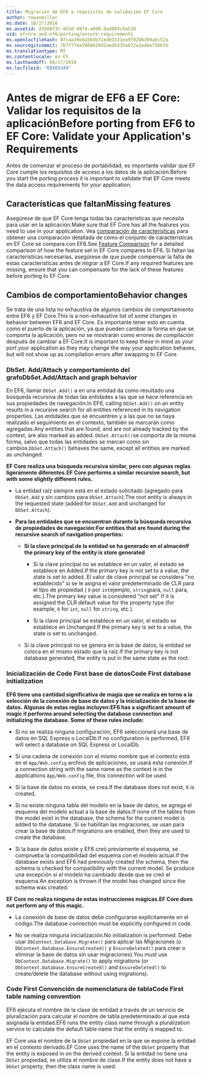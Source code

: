 ```yaml
---
title: Migración de EF6 a requisitos de validación EF Core
author: rowanmiller
ms.date: 10/27/2016
ms.assetid: d3b66f3c-9d10-4974-a090-8ad093c9a53d
uid: efcore-and-ef6/porting/ensure-requirements
ms.openlocfilehash: 07caa39e8a56db71e493331ea9f0286309abc52a
ms.sourcegitcommit: 7b7f774a5966b20d2aed5435a672a1edbe73b6fb
ms.translationtype: MT
ms.contentlocale: es-ES
ms.lasthandoff: 08/17/2019
ms.locfileid: "69565349"
---
```

# <a name="before-porting-from-ef6-to-ef-core-validate-your-applications-requirements"></a><span data-ttu-id="4a6da-102">Antes de migrar de EF6 a EF Core: Validar los requisitos de la aplicación</span><span class="sxs-lookup"><span data-stu-id="4a6da-102">Before porting from EF6 to EF Core: Validate your Application's Requirements</span></span>

<span data-ttu-id="4a6da-103">Antes de comenzar el proceso de portabilidad, es importante validar que EF Core cumple los requisitos de acceso a los datos de la aplicación.</span><span class="sxs-lookup"><span data-stu-id="4a6da-103">Before you start the porting process it is important to validate that EF Core meets the data access requirements for your application.</span></span>

## <a name="missing-features"></a><span data-ttu-id="4a6da-104">Características que faltan</span><span class="sxs-lookup"><span data-stu-id="4a6da-104">Missing features</span></span>

<span data-ttu-id="4a6da-105">Asegúrese de que EF Core tenga todas las características que necesita para usar en la aplicación.</span><span class="sxs-lookup"><span data-stu-id="4a6da-105">Make sure that EF Core has all the features you need to use in your application.</span></span> <span data-ttu-id="4a6da-106">Vea [comparación de características](../features.md) para obtener una comparación detallada de cómo el conjunto de características en EF Core se compara con EF6.</span><span class="sxs-lookup"><span data-stu-id="4a6da-106">See [Feature Comparison](../features.md) for a detailed comparison of how the feature set in EF Core compares to EF6.</span></span> <span data-ttu-id="4a6da-107">Si faltan las características necesarias, asegúrese de que puede compensar la falta de estas características antes de migrar a EF Core.</span><span class="sxs-lookup"><span data-stu-id="4a6da-107">If any required features are missing, ensure that you can compensate for the lack of these features before porting to EF Core.</span></span>

## <a name="behavior-changes"></a><span data-ttu-id="4a6da-108">Cambios de comportamiento</span><span class="sxs-lookup"><span data-stu-id="4a6da-108">Behavior changes</span></span>

<span data-ttu-id="4a6da-109">Se trata de una lista no exhaustiva de algunos cambios de comportamiento entre EF6 y EF Core.</span><span class="sxs-lookup"><span data-stu-id="4a6da-109">This is a non-exhaustive list of some changes in behavior between EF6 and EF Core.</span></span> <span data-ttu-id="4a6da-110">Es importante tener esto en cuenta como el puerto de la aplicación, ya que pueden cambiar la forma en que se comporta la aplicación, pero no se mostrarán como errores de compilación después de cambiar a EF Core.</span><span class="sxs-lookup"><span data-stu-id="4a6da-110">It is important to keep these in mind as your port your application as they may change the way your application behaves, but will not show up as compilation errors after swapping to EF Core.</span></span>

### <a name="dbsetaddattach-and-graph-behavior"></a><span data-ttu-id="4a6da-111">DbSet. Add/Attach y comportamiento del grafo</span><span class="sxs-lookup"><span data-stu-id="4a6da-111">DbSet.Add/Attach and graph behavior</span></span>

<span data-ttu-id="4a6da-112">En EF6, llamar `DbSet.Add()` a en una entidad da como resultado una búsqueda recursiva de todas las entidades a las que se hace referencia en sus propiedades de navegación.</span><span class="sxs-lookup"><span data-stu-id="4a6da-112">In EF6, calling `DbSet.Add()` on an entity results in a recursive search for all entities referenced in its navigation properties.</span></span> <span data-ttu-id="4a6da-113">Las entidades que se encuentren y a las que no se haya realizado el seguimiento en el contexto, también se marcarán como agregadas.</span><span class="sxs-lookup"><span data-stu-id="4a6da-113">Any entities that are found, and are not already tracked by the context, are also marked as added.</span></span> <span data-ttu-id="4a6da-114">`DbSet.Attach()`se comporta de la misma forma, salvo que todas las entidades se marcan como sin cambios.</span><span class="sxs-lookup"><span data-stu-id="4a6da-114">`DbSet.Attach()` behaves the same, except all entities are marked as unchanged.</span></span>

<span data-ttu-id="4a6da-115">**EF Core realiza una búsqueda recursiva similar, pero con algunas reglas ligeramente diferentes.**</span><span class="sxs-lookup"><span data-stu-id="4a6da-115">**EF Core performs a similar recursive search, but with some slightly different rules.**</span></span>

*  <span data-ttu-id="4a6da-116">La entidad raíz siempre está en el estado solicitado (agregado para `DbSet.Add` y sin cambios para `DbSet.Attach`).</span><span class="sxs-lookup"><span data-stu-id="4a6da-116">The root entity is always in the requested state (added for `DbSet.Add` and unchanged for `DbSet.Attach`).</span></span>

*  <span data-ttu-id="4a6da-117">**Para las entidades que se encuentran durante la búsqueda recursiva de propiedades de navegación:**</span><span class="sxs-lookup"><span data-stu-id="4a6da-117">**For entities that are found during the recursive search of navigation properties:**</span></span>

    *  <span data-ttu-id="4a6da-118">**Si la clave principal de la entidad se ha generado en el almacén**</span><span class="sxs-lookup"><span data-stu-id="4a6da-118">**If the primary key of the entity is store generated**</span></span>

        * <span data-ttu-id="4a6da-119">Si la clave principal no se establece en un valor, el estado se establece en Added.</span><span class="sxs-lookup"><span data-stu-id="4a6da-119">If the primary key is not set to a value, the state is set to added.</span></span> <span data-ttu-id="4a6da-120">El valor de clave principal se considera "no establecido" si se le asigna el valor predeterminado de CLR para el tipo de propiedad ( `0` por `int`ejemplo, `string`para, `null` para, etc.).</span><span class="sxs-lookup"><span data-stu-id="4a6da-120">The primary key value is considered "not set" if it is assigned the CLR default value for the property type (for example, `0` for `int`, `null` for `string`, etc.).</span></span>

        * <span data-ttu-id="4a6da-121">Si la clave principal se establece en un valor, el estado se establece en Unchanged.</span><span class="sxs-lookup"><span data-stu-id="4a6da-121">If the primary key is set to a value, the state is set to unchanged.</span></span>

    *  <span data-ttu-id="4a6da-122">Si la clave principal no se genera en la base de datos, la entidad se coloca en el mismo estado que la raíz.</span><span class="sxs-lookup"><span data-stu-id="4a6da-122">If the primary key is not database generated, the entity is put in the same state as the root.</span></span>

### <a name="code-first-database-initialization"></a><span data-ttu-id="4a6da-123">Inicialización de Code First base de datos</span><span class="sxs-lookup"><span data-stu-id="4a6da-123">Code First database initialization</span></span>

<span data-ttu-id="4a6da-124">**EF6 tiene una cantidad significativa de magia que se realiza en torno a la selección de la conexión de base de datos y la inicialización de la base de datos. Algunas de estas reglas incluyen:**</span><span class="sxs-lookup"><span data-stu-id="4a6da-124">**EF6 has a significant amount of magic it performs around selecting the database connection and initializing the database. Some of these rules include:**</span></span>

* <span data-ttu-id="4a6da-125">Si no se realiza ninguna configuración, EF6 seleccionará una base de datos en SQL Express o LocalDb.</span><span class="sxs-lookup"><span data-stu-id="4a6da-125">If no configuration is performed, EF6 will select a database on SQL Express or LocalDb.</span></span>

* <span data-ttu-id="4a6da-126">Si una cadena de conexión con el mismo nombre que el contexto está en el `App/Web.config` archivo de aplicaciones, se usará esta conexión.</span><span class="sxs-lookup"><span data-stu-id="4a6da-126">If a connection string with the same name as the context is in the applications `App/Web.config` file, this connection will be used.</span></span>

* <span data-ttu-id="4a6da-127">Si la base de datos no existe, se crea.</span><span class="sxs-lookup"><span data-stu-id="4a6da-127">If the database does not exist, it is created.</span></span>

* <span data-ttu-id="4a6da-128">Si no existe ninguna tabla del modelo en la base de datos, se agrega el esquema del modelo actual a la base de datos.</span><span class="sxs-lookup"><span data-stu-id="4a6da-128">If none of the tables from the model exist in the database, the schema for the current model is added to the database.</span></span> <span data-ttu-id="4a6da-129">Si se habilitan las migraciones, se usan para crear la base de datos.</span><span class="sxs-lookup"><span data-stu-id="4a6da-129">If migrations are enabled, then they are used to create the database.</span></span>

* <span data-ttu-id="4a6da-130">Si la base de datos existe y EF6 creó previamente el esquema, se comprueba la compatibilidad del esquema con el modelo actual.</span><span class="sxs-lookup"><span data-stu-id="4a6da-130">If the database exists and EF6 had previously created the schema, then the schema is checked for compatibility with the current model.</span></span> <span data-ttu-id="4a6da-131">Se produce una excepción si el modelo ha cambiado desde que se creó el esquema.</span><span class="sxs-lookup"><span data-stu-id="4a6da-131">An exception is thrown if the model has changed since the schema was created.</span></span>

<span data-ttu-id="4a6da-132">**EF Core no realiza ninguna de estas instrucciones mágicas.**</span><span class="sxs-lookup"><span data-stu-id="4a6da-132">**EF Core does not perform any of this magic.**</span></span>

* <span data-ttu-id="4a6da-133">La conexión de base de datos debe configurarse explícitamente en el código.</span><span class="sxs-lookup"><span data-stu-id="4a6da-133">The database connection must be explicitly configured in code.</span></span>

* <span data-ttu-id="4a6da-134">No se realiza ninguna inicialización.</span><span class="sxs-lookup"><span data-stu-id="4a6da-134">No initialization is performed.</span></span> <span data-ttu-id="4a6da-135">Debe usar `DbContext.Database.Migrate()` para aplicar las Migraciones (o `DbContext.Database.EnsureCreated()` y `EnsureDeleted()` para crear o eliminar la base de datos sin usar migraciones).</span><span class="sxs-lookup"><span data-stu-id="4a6da-135">You must use `DbContext.Database.Migrate()` to apply migrations (or `DbContext.Database.EnsureCreated()` and `EnsureDeleted()` to create/delete the database without using migrations).</span></span>

### <a name="code-first-table-naming-convention"></a><span data-ttu-id="4a6da-136">Code First Convención de nomenclatura de tabla</span><span class="sxs-lookup"><span data-stu-id="4a6da-136">Code First table naming convention</span></span>

<span data-ttu-id="4a6da-137">EF6 ejecuta el nombre de la clase de entidad a través de un servicio de pluralización para calcular el nombre de tabla predeterminado al que está asignada la entidad.</span><span class="sxs-lookup"><span data-stu-id="4a6da-137">EF6 runs the entity class name through a pluralization service to calculate the default table name that the entity is mapped to.</span></span>

<span data-ttu-id="4a6da-138">EF Core usa el nombre de la `DbSet` propiedad en la que se expone la entidad en el contexto derivado.</span><span class="sxs-lookup"><span data-stu-id="4a6da-138">EF Core uses the name of the `DbSet` property that the entity is exposed in on the derived context.</span></span> <span data-ttu-id="4a6da-139">Si la entidad no tiene una `DbSet` propiedad, se utiliza el nombre de clase.</span><span class="sxs-lookup"><span data-stu-id="4a6da-139">If the entity does not have a `DbSet` property, then the class name is used.</span></span>
